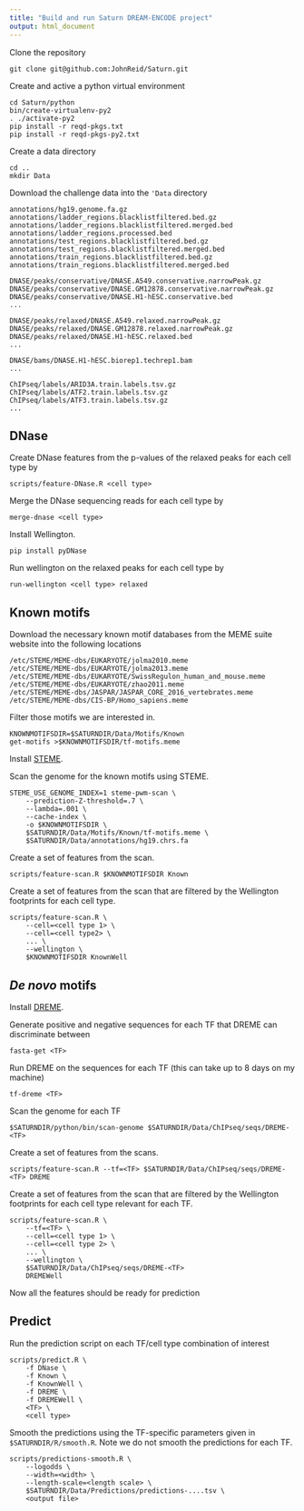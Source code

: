 ```yaml
---
title: "Build and run Saturn DREAM-ENCODE project"
output: html_document
---
```



Clone the repository

    git clone git@github.com:JohnReid/Saturn.git

Create and active a python virtual environment

    cd Saturn/python
    bin/create-virtualenv-py2
    . ./activate-py2
    pip install -r reqd-pkgs.txt
    pip install -r reqd-pkgs-py2.txt

Create a data directory

    cd ..
    mkdir Data

Download the challenge data into the `'Data` directory

    annotations/hg19.genome.fa.gz
    annotations/ladder_regions.blacklistfiltered.bed.gz
    annotations/ladder_regions.blacklistfiltered.merged.bed
    annotations/ladder_regions.processed.bed
    annotations/test_regions.blacklistfiltered.bed.gz
    annotations/test_regions.blacklistfiltered.merged.bed
    annotations/train_regions.blacklistfiltered.bed.gz
    annotations/train_regions.blacklistfiltered.merged.bed

    DNASE/peaks/conservative/DNASE.A549.conservative.narrowPeak.gz
    DNASE/peaks/conservative/DNASE.GM12878.conservative.narrowPeak.gz
    DNASE/peaks/conservative/DNASE.H1-hESC.conservative.bed
    ...

    DNASE/peaks/relaxed/DNASE.A549.relaxed.narrowPeak.gz
    DNASE/peaks/relaxed/DNASE.GM12878.relaxed.narrowPeak.gz
    DNASE/peaks/relaxed/DNASE.H1-hESC.relaxed.bed
    ...

    DNASE/bams/DNASE.H1-hESC.biorep1.techrep1.bam
    ...

    ChIPseq/labels/ARID3A.train.labels.tsv.gz
    ChIPseq/labels/ATF2.train.labels.tsv.gz
    ChIPseq/labels/ATF3.train.labels.tsv.gz
    ...


## DNase

Create DNase features from the p-values of the relaxed peaks for each cell type by

    scripts/feature-DNase.R <cell type>

Merge the DNase sequencing reads for each cell type by

    merge-dnase <cell type>

Install Wellington.

    pip install pyDNase

Run wellington on the relaxed peaks for each cell type by

    run-wellington <cell type> relaxed


## Known motifs

Download the necessary known motif databases from the MEME suite website into the
following locations

    /etc/STEME/MEME-dbs/EUKARYOTE/jolma2010.meme
    /etc/STEME/MEME-dbs/EUKARYOTE/jolma2013.meme
    /etc/STEME/MEME-dbs/EUKARYOTE/SwissRegulon_human_and_mouse.meme
    /etc/STEME/MEME-dbs/EUKARYOTE/zhao2011.meme
    /etc/STEME/MEME-dbs/JASPAR/JASPAR_CORE_2016_vertebrates.meme
    /etc/STEME/MEME-dbs/CIS-BP/Homo_sapiens.meme

Filter those motifs we are interested in.

    KNOWNMOTIFSDIR=$SATURNDIR/Data/Motifs/Known
    get-motifs >$KNOWNMOTIFSDIR/tf-motifs.meme

Install [STEME](https://github.com/JohnReid/STEME).

Scan the genome for the known motifs using STEME.

    STEME_USE_GENOME_INDEX=1 steme-pwm-scan \
        --prediction-Z-threshold=.7 \
        --lambda=.001 \
        --cache-index \
        -o $KNOWNMOTIFSDIR \
        $SATURNDIR/Data/Motifs/Known/tf-motifs.meme \
        $SATURNDIR/Data/annotations/hg19.chrs.fa

Create a set of features from the scan.

    scripts/feature-scan.R $KNOWNMOTIFSDIR Known

Create a set of features from the scan that are filtered by the Wellington
footprints for each cell type.

    scripts/feature-scan.R \
        --cell=<cell type 1> \
        --cell=<cell type2> \
        ... \
        --wellington \
        $KNOWNMOTIFSDIR KnownWell

## *De novo* motifs

Install [DREME](http://meme-suite.org/doc/download.html?man_type=web).

Generate positive and negative sequences for each TF that DREME can discriminate between

    fasta-get <TF>

Run DREME on the sequences for each TF (this can take up to 8 days on my machine)

    tf-dreme <TF>

Scan the genome for each TF

    $SATURNDIR/python/bin/scan-genome $SATURNDIR/Data/ChIPseq/seqs/DREME-<TF>

Create a set of features from the scans.

    scripts/feature-scan.R --tf=<TF> $SATURNDIR/Data/ChIPseq/seqs/DREME-<TF> DREME

Create a set of features from the scan that are filtered by the Wellington
footprints for each cell type relevant for each TF.

    scripts/feature-scan.R \
        --tf=<TF> \
        --cell=<cell type 1> \
        --cell=<cell type 2> \
        ... \
        --wellington \
        $SATURNDIR/Data/ChIPseq/seqs/DREME-<TF>
        DREMEWell

Now all the features should be ready for prediction


## Predict

Run the prediction script on each TF/cell type combination of interest

    scripts/predict.R \
        -f DNase \
        -f Known \
        -f KnownWell \
        -f DREME \
        -f DREMEWell \
        <TF> \
        <cell type>

Smooth the predictions using the TF-specific parameters given in `$SATURNDIR/R/smooth.R`.
Note we do not smooth the predictions for each TF.

    scripts/predictions-smooth.R \
        --logodds \
        --width=<width> \
        --length-scale=<length scale> \
        $SATURNDIR/Data/Predictions/predictions-....tsv \
        <output file>
